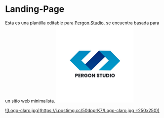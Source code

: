 # Landing-Page
Esta es una plantilla editable para [Pergon Studio](https://andersongb1007.github.io/PergonStudio/), se encuentra basada para un sitio web minimalista.
<img src="https://github.com/Pererita/Landing-Page/blob/main/assets/images/Logo%20claro.jpg" width="250" height="250"/>

[![Logo-claro.jpg](https://i.postimg.cc/50dpprK7/Logo-claro.jpg =250x250))](https://andersongb1007.github.io/PergonStudio/)
